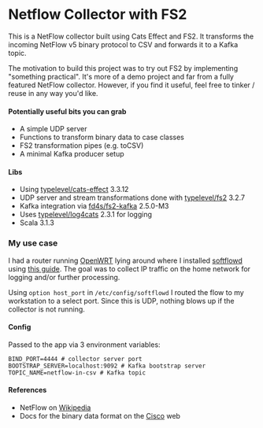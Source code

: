 # Netflow Collector with FS2

This is a NetFlow collector built using Cats Effect and FS2.
It transforms the incoming NetFlow v5 binary protocol to CSV and forwards it to a Kafka topic.

The motivation to build this project was to try out FS2 by implementing "something practical". It's more of a demo project and far from a fully featured NetFlow collector.
However, if you find it useful, feel free to tinker / reuse in any way you'd like.

#### Potentially useful bits you can grab
* A simple UDP server
* Functions to transform binary data to case classes
* FS2 transformation pipes (e.g. toCSV)
* A minimal Kafka producer setup

#### Libs 
* Using [typelevel/cats-effect](https://github.com/typelevel/cats-effect#readme) 3.3.12
* UDP server and stream transformations done with [typelevel/fs2](https://github.com/typelevel/fs2#readme) 3.2.7
* Kafka integration via [fd4s/fs2-kafka](https://github.com/fd4s/fs2-kafka#readme) 2.5.0-M3
* Uses [typelevel/log4cats](https://github.com/typelevel/log4cats#readme) 2.3.1 for logging
* Scala 3.1.3

### My use case

I had a router running [OpenWRT](https://openwrt.org/) lying around where I installed [softflowd](https://openwrt.org/packages/pkgdata/softflowd)
using [this guide](https://mattjhayes.com/2018/08/04/netflow-on-openwrt/). 
The goal was to collect IP traffic on the home network for logging and/or further processing.

Using `option host_port` in `/etc/config/softflowd` I routed the flow to my workstation to a select port. 
Since this is UDP, nothing blows up if the collector is not running.

#### Config

Passed to the app via 3 environment variables:
```shell
BIND_PORT=4444 # collector server port
BOOTSTRAP_SERVER=localhost:9092 # Kafka bootstrap server
TOPIC_NAME=netflow-in-csv # Kafka topic
```

#### References
* NetFlow on [Wikipedia](https://en.wikipedia.org/wiki/NetFlow)
* Docs for the binary data format on the [Cisco](https://www.cisco.com/c/en/us/td/docs/net_mgmt/netflow_collection_engine/3-6/user/guide/format.html) web